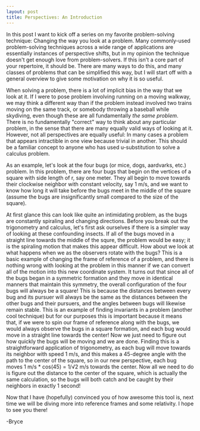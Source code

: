 ```yaml
---
layout: post
title: Perspectives: An Introduction
---
```


In this post I want to kick off a series on my favorite problem-solving technique: 
Changing the way you look at a problem. Many commonly-used problem-solving techniques
across a wide range of applications are essentially instances of perspective shifts,
but in my opinion the technique doesn't get enough love from problem-solvers. If this
isn't a core part of your repertoire,
it should be. There are many ways to do this, and many classes of problems that can
be simplified this way, but I will start off with a general overview to give some
motivation on why it is so useful.

When solving a problem, there is a lot of implicit bias in the way that we look at it.
If I were to pose problem involving running on a moving walkway,
we may think a different way than if the problem instead involved two trains moving
on the same track, or somebody throwing a baseball while skydiving, even though these
are all fundamentally <i>the same problem</i>. There is no fundamentally "correct" way
to think about any particular problem, in the sense that there are many equally valid
ways of looking at it. However, not all perspectives are equally useful: In many cases
a problem that appears intractible in one view because trivial in another. This should
be a familiar concept to anyone who has used u-substitution to solve a calculus
problem.

As an example, let's look at the four bugs (or mice, dogs, aardvarks, etc.) problem.
In this problem,
there are four bugs that begin on the vertices of a square with side length of r, say one meter.
They all begin to move towards
their clockwise neighbor with constant velocity, say 1 m/s, and we want to know how long
it will take before the bugs meet in the middle of the square (assume the bugs are
insignificantly small compared to the size of the square).


At first glance this can look like quite an intimidating problem, as the bugs are constantly
spiraling and changing directions. Before you break out the trigonometry and calculus, 
let's first ask ourselves if there is a simpler way of looking at these confounding insects.
If all of the bugs moved in a straight line towards the middle of the squre, the problem
would be easy; it is the spiraling motion that makes this appear difficult.
How about we look at what happens when we as the observers rotate with the bugs?
This is a basic example of changing the frame of reference of a problem, and there is
nothing wrong with looking at the problem in this manner if we can convert all of the motion
into this new coordinate system. It turns out that since all of the bugs began in a
symmetric formation and they move in identical manners that maintain this symmetry, the
overall configuration of the four bugs will always be a square! This is because the distances
between every bug and its pursuer will always be the same as the distances between the
other bugs and their pursuers, and the angles between bugs will likewise remain stable.
This is an example of finding invariants in a problem (another cool technique) but for
our purposes this is important because it means that, if we were to spin our frame of
reference along with the bugs, we would always observe the bugs in a square formation,
and each bug would move in a straight line towards the center! Now we just need to figure
out how quickly the bugs will be moving and we are done. Finding this is a straightforward
application of trigonometry, as each bug will move towards its neighbor with speed 1 m/s,
and this makes a 45-degree angle with the path to the center of the square, so in our new
perspective, each bug moves 1 m/s * cos(45) = 1/&radic;2 m/s towards the center. Now all we
need to do is figure out the distance to the center of the square, which is actually the same
calculation, so the bugs will both catch and be caught by their neighbors in exactly 1 second!

Now that I have (hopefully) convinced you of how awesome this tool is, next time we will
be diving more into reference frames and some relativity. I hope to see you there!

-Bryce
